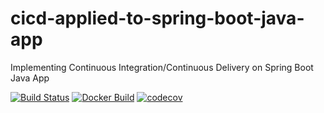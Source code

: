 # cicd-applied-to-spring-boot-java-app
Implementing Continuous Integration/Continuous Delivery on Spring Boot Java App 

[![Build Status](https://travis-ci.com/awesome-practice/cicd-applied-to-spring-boot-java-app.svg)](https://travis-ci.com/awesome-practice/cicd-applied-to-spring-boot-java-app)
[![Docker Build](https://img.shields.io/docker/cloud/build/leongeroge/cicd-applied-to-spring-boot-java-app)](https://img.shields.io/docker/cloud/build/leongeroge/cicd-applied-to-spring-boot-java-app)
[![codecov](https://codecov.io/gh/awesome-practice/cicd-applied-to-spring-boot-java-app/branch/master/graph/badge.svg)](https://codecov.io/gh/awesome-practice/cicd-applied-to-spring-boot-java-app)
